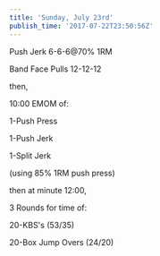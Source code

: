 ```yaml
---
title: 'Sunday, July 23rd'
publish_time: '2017-07-22T23:50:56Z'
---
```


Push Jerk 6-6-6\@70% 1RM

Band Face Pulls 12-12-12

then,

10:00 EMOM of:

1-Push Press

1-Push Jerk

1-Split Jerk

(using 85% 1RM push press)

then at minute 12:00,

3 Rounds for time of:

20-KBS's (53/35)

20-Box Jump Overs (24/20)
